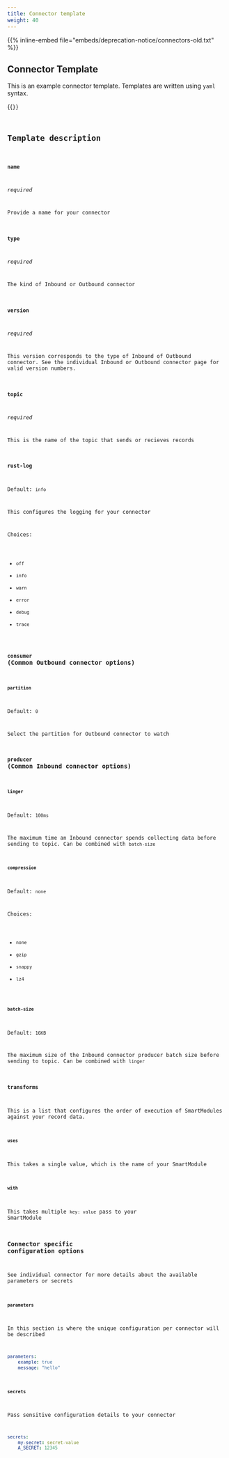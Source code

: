 ```yaml
---
title: Connector template 
weight: 40
---
```

{{% inline-embed file="embeds/deprecation-notice/connectors-old.txt" %}}

## Connector Template

This is an example connector template. Templates are written using `yaml` syntax.

{{<code file="embeds/templates/connector-template.yaml" lang="yaml" copy=true >}}

## Template description

### `name`
*required*

Provide a name for your connector

### `type`
*required*

The kind of Inbound or Outbound connector

### `version`
*required*

This version corresponds to the type of Inbound of Outbound connector.
See the individual Inbound or Outbound connector page for valid version numbers.

### `topic`
*required*

This is the name of the topic that sends or recieves records

### `rust-log`
Default: `info`

This configures the logging for your connector

Choices:
- `off`
- `info`
- `warn`
- `error`
- `debug`
- `trace`


### `consumer` (Common Outbound connector options)

#### `partition`
Default: `0`

Select the partition for Outbound connector to watch

### `producer` (Common Inbound connector options)

#### `linger`
Default: `100ms`

The maximum time an Inbound connector spends collecting data before sending to topic.
Can be combined with `batch-size`

#### `compression`
Default: `none`

Choices:
- `none`
- `gzip`
- `snappy`
- `lz4`

#### `batch-size`
Default: `16KB`

The maximum size of the Inbound connector producer batch size before sending to topic.
Can be combined with `linger`

### `transforms`
This is a list that configures the order of execution of SmartModules against your record data.

#### `uses`
This takes a single value, which is the name of your SmartModule

#### `with`
This takes multiple `key: value` pass to your SmartModule

### Connector specific configuration options

See individual connector for more details about the available parameters or secrets


#### `parameters`

In this section is where the unique configuration per connector will be described

```yaml
parameters:
    example: true
    message: "hello"
```

#### `secrets`
Pass sensitive configuration details to your connector

```yaml
secrets:
    my-secret: secret-value
    A_SECRET: 12345
```
